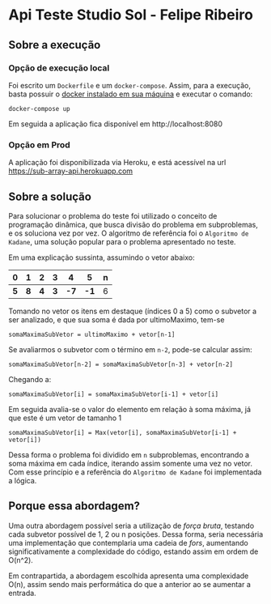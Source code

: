 # Api Teste Studio Sol - Felipe Ribeiro

## Sobre a execução
### Opção de execução local
Foi escrito um `Dockerfile` e um `docker-compose`. Assim, para a execução, basta possuir o [docker instalado em sua máquina](https://docs.docker.com/engine/install/) e executar o comando:
    

    docker-compose up

Em seguida a aplicação fica disponível em http://localhost:8080

### Opção em Prod
A aplicação foi disponibilizada via Heroku, e está acessível na url https://sub-array-api.herokuapp.com

## Sobre a solução
Para solucionar o problema do teste foi utilizado o conceito de programação dinâmica, que busca divisão do problema
em subproblemas, e os soluciona vez por vez. O algoritmo de referência foi o `Algoritmo de Kadane`, uma solução popular para o
problema apresentado no teste.

Em uma explicação sussinta, assumindo o vetor abaixo:

|0|1|2|3|4|5|n|
|---|---|---|---|----|----|---|
| **5** | **8** | **4** | **3** | **-7** | **-1** | 6 |

Tomando no vetor os itens em destaque (índices 0 a 5) como o subvetor a ser analizado, e que sua soma é dada por ultimoMaximo, tem-se
    
    somaMaximaSubVetor = ultimoMaximo + vetor[n-1]

Se avaliarmos o subvetor com o término em `n-2`, pode-se calcular assim:

    somaMaximaSubVetor[n-2] = somaMaximaSubVetor[n-3] + vetor[n-2]

Chegando a:

    somaMaximaSubVetor[i] = somaMaximaSubVetor[i-1] + vetor[i]

Em seguida avalia-se o valor do elemento em relação à soma máxima, já que este é um vetor de tamanho 1

    somaMaximaSubVetor[i] = Max(vetor[i], somaMaximaSubVetor[i-1] + vetor[i]) 


Dessa forma o problema foi dividido em `n` subproblemas, encontrando a soma máxima em cada índice, iterando assim somente uma vez no vetor. Com esse princípio e a referência do `Algoritmo de Kadane` foi implementada a lógica.

## Porque essa abordagem?

Uma outra abordagem possível seria a utilização de *força bruta*, testando cada subvetor possível de 1, 2 ou n posições. Dessa forma, seria necessária uma implementação que contemplaria uma cadeia de *fors*, aumentando significativamente a complexidade do código, estando assim em ordem de O(n^2).

Em contrapartida, a abordagem escolhida apresenta uma complexidade O(n), assim sendo mais performática do que a anterior ao se aumentar a entrada.